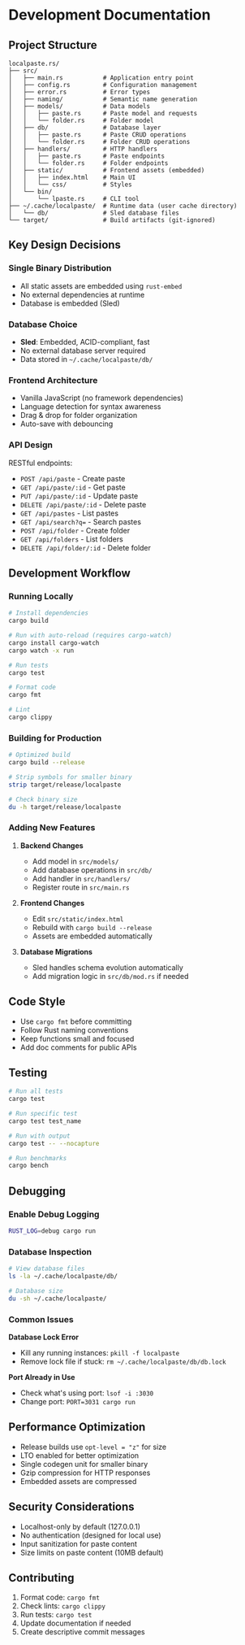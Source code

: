 # Development Documentation

## Project Structure

```
localpaste.rs/
├── src/
│   ├── main.rs           # Application entry point
│   ├── config.rs         # Configuration management
│   ├── error.rs          # Error types
│   ├── naming/           # Semantic name generation
│   ├── models/           # Data models
│   │   ├── paste.rs      # Paste model and requests
│   │   └── folder.rs     # Folder model
│   ├── db/               # Database layer
│   │   ├── paste.rs      # Paste CRUD operations
│   │   └── folder.rs     # Folder CRUD operations
│   ├── handlers/         # HTTP handlers
│   │   ├── paste.rs      # Paste endpoints
│   │   └── folder.rs     # Folder endpoints
│   ├── static/           # Frontend assets (embedded)
│   │   ├── index.html    # Main UI
│   │   └── css/          # Styles
│   └── bin/
│       └── lpaste.rs     # CLI tool
├── ~/.cache/localpaste/  # Runtime data (user cache directory)
│   └── db/               # Sled database files
└── target/               # Build artifacts (git-ignored)
```

## Key Design Decisions

### Single Binary Distribution
- All static assets are embedded using `rust-embed`
- No external dependencies at runtime
- Database is embedded (Sled)

### Database Choice
- **Sled**: Embedded, ACID-compliant, fast
- No external database server required
- Data stored in `~/.cache/localpaste/db/`

### Frontend Architecture
- Vanilla JavaScript (no framework dependencies)
- Language detection for syntax awareness
- Drag & drop for folder organization
- Auto-save with debouncing

### API Design
RESTful endpoints:
- `POST /api/paste` - Create paste
- `GET /api/paste/:id` - Get paste
- `PUT /api/paste/:id` - Update paste
- `DELETE /api/paste/:id` - Delete paste
- `GET /api/pastes` - List pastes
- `GET /api/search?q=` - Search pastes
- `POST /api/folder` - Create folder
- `GET /api/folders` - List folders
- `DELETE /api/folder/:id` - Delete folder

## Development Workflow

### Running Locally
```bash
# Install dependencies
cargo build

# Run with auto-reload (requires cargo-watch)
cargo install cargo-watch
cargo watch -x run

# Run tests
cargo test

# Format code
cargo fmt

# Lint
cargo clippy
```

### Building for Production
```bash
# Optimized build
cargo build --release

# Strip symbols for smaller binary
strip target/release/localpaste

# Check binary size
du -h target/release/localpaste
```

### Adding New Features

1. **Backend Changes**
   - Add model in `src/models/`
   - Add database operations in `src/db/`
   - Add handler in `src/handlers/`
   - Register route in `src/main.rs`

2. **Frontend Changes**
   - Edit `src/static/index.html`
   - Rebuild with `cargo build --release`
   - Assets are embedded automatically

3. **Database Migrations**
   - Sled handles schema evolution automatically
   - Add migration logic in `src/db/mod.rs` if needed

## Code Style

- Use `cargo fmt` before committing
- Follow Rust naming conventions
- Keep functions small and focused
- Add doc comments for public APIs

## Testing

```bash
# Run all tests
cargo test

# Run specific test
cargo test test_name

# Run with output
cargo test -- --nocapture

# Run benchmarks
cargo bench
```

## Debugging

### Enable Debug Logging
```bash
RUST_LOG=debug cargo run
```

### Database Inspection
```bash
# View database files
ls -la ~/.cache/localpaste/db/

# Database size
du -sh ~/.cache/localpaste/
```

### Common Issues

**Database Lock Error**
- Kill any running instances: `pkill -f localpaste`
- Remove lock file if stuck: `rm ~/.cache/localpaste/db/db.lock`

**Port Already in Use**
- Check what's using port: `lsof -i :3030`
- Change port: `PORT=3031 cargo run`

## Performance Optimization

- Release builds use `opt-level = "z"` for size
- LTO enabled for better optimization
- Single codegen unit for smaller binary
- Gzip compression for HTTP responses
- Embedded assets are compressed

## Security Considerations

- Localhost-only by default (127.0.0.1)
- No authentication (designed for local use)
- Input sanitization for paste content
- Size limits on paste content (10MB default)

## Contributing

1. Format code: `cargo fmt`
2. Check lints: `cargo clippy`
3. Run tests: `cargo test`
4. Update documentation if needed
5. Create descriptive commit messages